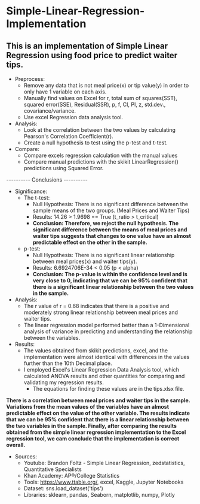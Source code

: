 # Simple-Linear-Regression-Implementation
<h2>This is an implementation of Simple Linear Regression using food price to predict waiter tips.</h2>

- Preprocess:
  - Remove any data that is not meal price(x) or tip value(y) in order to only have 1 variable on each axis.
  - Manually find values on Excel for r, total sum of squares(SST), squared error(SSE), Residual(SSR), p, f, CI, PI, z, std.dev., covariance/variance. 
  - Use excel Regression data analysis tool.
- Analysis:
  - Look at the correlation between the two values by calculating Pearson's Correlation Coefficient(r).
  - Create a null hypothesis to test using the p-test and t-test.
- Compare:
  - Compare excels regression calculation with the manual values
  - Compare manual predictions with the skikit LinearRegression() predictions using Squared Error.
  
---------- Conclusions ----------
- Significance:
  - The t-test:
    - Null Hypothesis: There is no significant difference between the sample means of the two groups. (Meal Prices and Waiter Tips)
    - Results: 14.26 > 1.9698 == True (t_ratio > t_critical)
    - <strong>Conclusion: Therefore, we reject the null hypothesis. The significant difference between the means of meal prices and waiter tips suggests
      that changes to one value have an almost predictable effect on the other in the sample.</strong>
  - p-test:
    - Null Hypothesis: There is no significant linear relationship between meal prices(x) and waiter tips(y).
    - Results: 6.6924706E-34 < 0.05 (p < alpha)
    - <strong>Conclusion: The p-value is within the confidence level and is very close to 0, indicating that we can be 95% confident that there is a significant
      linear relationship between the two values in the sample.</strong>
- Analysis:
  - The r value of r = 0.68 indicates that there is a positive and moderately strong linear relationship between meal prices and waiter tips.
  - The linear regression model performed better than a 1-Dimensional analysis of variance in predicting and understanding the relationship between
    the variables.
- Results:
  - The values obtained from skikit predictions, excel, and the implementation were almost identical with differences in the values further than the 10th
    Decimal place.
  - I employed Excel's Linear Regression Data Analysis tool, which calculated ANOVA results and other quantities for comparing and validating my regression results.
    - The equations for finding these values are in the tips.xlsx file.
       
<b>There is a correlation between meal prices and waiter tips in the sample. Variations from the mean values of the variables have an almost predictable effect 
on the value of the other variable. The results indicate that we can be 95% confident that there is a linear relationship between the two variables in the 
sample. Finally, after comparing the results obtained from the simple linear regression implementation to the Excel regression tool, we cam conclude that the
implementation is correct overall.</b>
  
- Sources:
  - Youtube: Brandon Foltz - Simple Linear Regression, zedstatistics, Quantitative Specialists
  - Khan Academy: AP®︎/College Statistics
  - Tools: https://www.ttable.org/, excel, Kaggle, Jupyter Notebooks
  - Dataset: sns.load_dataset('tips')
  - Libraries: sklearn, pandas, Seaborn, matplotlib, numpy, Plotly

